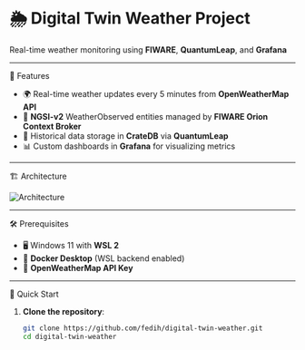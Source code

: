 # 🌦 Digital Twin Weather Project  
Real-time weather monitoring using **FIWARE**, **QuantumLeap**, and **Grafana**

---

🌟 Features
- 🌍 Real-time weather updates every 5 minutes from **OpenWeatherMap API**
- 📡 **NGSI-v2** WeatherObserved entities managed by **FIWARE Orion Context Broker**
- 🧠 Historical data storage in **CrateDB** via **QuantumLeap**
- 📊 Custom dashboards in **Grafana** for visualizing metrics

---

🏗 Architecture

![Architecture](https://github.com/user-attachments/assets/2464ea09-affe-4454-bf6c-aa3b4f04f4ba)

---

🛠 Prerequisites
- 🖥 Windows 11 with **WSL 2**
- 🐳 **Docker Desktop** (WSL backend enabled)
- 🔑 **OpenWeatherMap API Key**

---

🚀 Quick Start

1. **Clone the repository**:
   ```bash
   git clone https://github.com/fedih/digital-twin-weather.git
   cd digital-twin-weather

